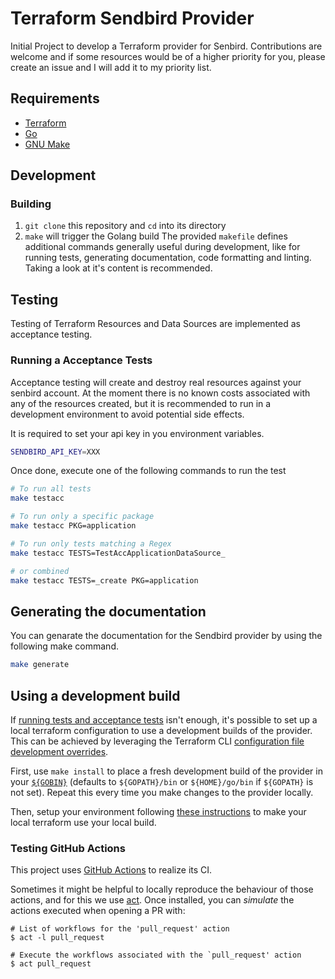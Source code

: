 # Terraform Sendbird Provider

Initial Project to develop a Terraform provider for Senbird.
Contributions are welcome and if some resources would be of a higher priority for you, please create an issue
and I will add it to my priority list.

## Requirements

- [Terraform](https://developer.hashicorp.com/terraform/install)
- [Go](https://go.dev/doc/install)
- [GNU Make](https://www.gnu.org/software/make/)

## Development

### Building

1. `git clone` this repository and `cd` into its directory
2. `make` will trigger the Golang build
The provided `makefile` defines additional commands generally useful during development, like for running tests, generating documentation, code formatting and linting. Taking a look at it's content is recommended.

## Testing

Testing of Terraform Resources and Data Sources are implemented as acceptance testing.

### Running a Acceptance Tests

Acceptance testing will create and destroy real resources against your senbird account.
At the moment there is no known costs associated with any of the resources created, but it is recommended
to run in a development environment to avoid potential side effects.

It is required to set your api key in you environment variables.

```sh
SENDBIRD_API_KEY=XXX
```

Once done, execute one of the following commands to run the test

```sh
# To run all tests
make testacc

# To run only a specific package
make testacc PKG=application

# To run only tests matching a Regex
make testacc TESTS=TestAccApplicationDataSource_

# or combined
make testacc TESTS=_create PKG=application
```

## Generating the documentation

You can genarate the documentation for the Sendbird provider by using the following make command.

```sh
make generate
```

## Using a development build

If [running tests and acceptance tests](#testing) isn't enough, it's possible to set up a local terraform configuration
to use a development builds of the provider. This can be achieved by leveraging the Terraform CLI
[configuration file development overrides](https://www.terraform.io/cli/config/config-file#development-overrides-for-provider-developers).

First, use `make install` to place a fresh development build of the provider in your
[`${GOBIN}`](https://pkg.go.dev/cmd/go#hdr-Compile_and_install_packages_and_dependencies)
(defaults to `${GOPATH}/bin` or `${HOME}/go/bin` if `${GOPATH}` is not set). Repeat
this every time you make changes to the provider locally.

Then, setup your environment following [these instructions](https://www.terraform.io/plugin/debugging#terraform-cli-development-overrides)
to make your local terraform use your local build.

### Testing GitHub Actions

This project uses [GitHub Actions](https://docs.github.com/en/actions/automating-builds-and-tests) to realize its CI.

Sometimes it might be helpful to locally reproduce the behaviour of those actions,
and for this we use [act](https://github.com/nektos/act). Once installed, you can _simulate_ the actions executed
when opening a PR with:

```shell
# List of workflows for the 'pull_request' action
$ act -l pull_request

# Execute the workflows associated with the `pull_request' action 
$ act pull_request
```
